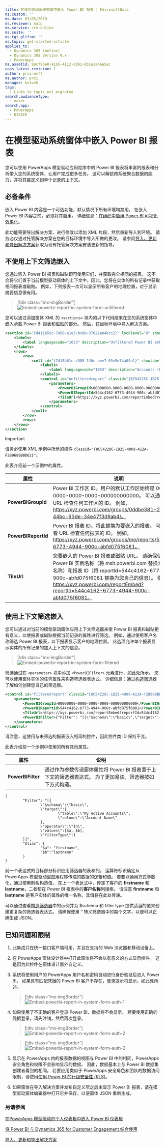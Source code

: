 ```yaml
---
title: 在模型驱动系统窗体中嵌入 Power BI 报表 | MicrosoftDocs
ms.custom: ''
ms.date: 03/05/2019
ms.reviewer: matp
ms.service: crm-online
ms.suite: ''
ms.tgt_pltfrm: ''
ms.topic: get-started-article
applies_to:
  - Dynamics 365 (online)
  - Dynamics 365 Version 9.x
  - PowerApps
ms.assetid: 99c795e0-9165-4112-85b1-6b5e1a4aa5ec
caps.latest.revision: 1
author: prsi-msft
ms.author: prsi
manager: kvivek
tags:
  - Links to topic not migrated
search.audienceType:
  - maker
search.app:
  - PowerApps
  - D365CE
---
```


# <a name="embed-a-power-bi-report-in-a-model-driven-system-form"></a>在模型驱动系统窗体中嵌入 Power BI 报表
您可以使用 PowerApps 模型驱动应用程序中的 Power BI 报表将丰富的报表和分析带入您的系统窗体，让用户完成更多任务。 这可以解锁跨系统聚合数据的能力，并将其自定义到单个记录的上下文。
 
## <a name="prerequisites"></a>必备条件 
嵌入 Power BI 内容是一个可选功能，默认情况下所有环境均禁用。 在嵌入 Power BI 内容之前，必须将其启用。 详细信息：[在组织中启用 Power BI 可视化效果化](https://docs.microsoft.com/en-us/dynamics365/customer-engagement/admin/use-power-bi?#enable--visualizations-in-the-organization)。

此功能需要导出解决方案、进行修改以添加 XML 片段，然后重新导入到环境。 请务必仅通过托管解决方案在您的目标环境中导入所做的更改。 请参阅[导入、更新和导出解决方案](https://docs.microsoft.com/en-us/powerapps/maker/common-data-service/import-update-export-solutions)获取为现有托管解决方案安装更新的指导。

## <a name="embed-without-contextual-filtering"></a>不使用上下文筛选嵌入
您通过嵌入 Power BI 报表和磁贴即可使用它们，并获取完全相同的报表。 这不会将它们置于当前模型驱动窗体的上下文中，因此，您将在实体的所有记录中获取相同报表或磁贴。 例如，下列报表一次可以显示所有客户的地理位置，对于显示摘要信息很有用。

> [!div class="mx-imgBorder"] 
> ![](media/embed-powerbi/embed-powerbi-report-in-system-form-unfiltered.png "Embed-powerbi-report-in-system-form-unfiltered")

您可以通过添加窗体 XML 的 `<sections>` 块内的以下代码段来在您的系统窗体中嵌入承载 Power BI 报表和磁贴的部分。 然后，在目标环境中导入解决方案。 

```xml
<section id="{d411658c-7450-e1e3-bc80-07021a04bcc2}" locklevel="0" showlabel="true" IsUserDefined="0" name="tab_4_section_1" labelwidth="115" columns="1" layout="varwidth" showbar="false">
    <labels>
        <label languagecode="1033" description="Unfiltered Power BI embedding demo"/>
    </labels>
    <rows>
        <row>
            <cell id="{7d18b61c-c588-136c-aee7-03e5e74a09a1}" showlabel="true" rowspan="20" colspan="1" auto="false">
                <labels>
                    <label languagecode="1033" description="Accounts (Parent Account)"/>
                </labels>
                <control id="unfilteredreport" classid="{8C54228C-1B25-4909-A12A-F2B968BB0D62}">
                    <parameters>
                        <PowerBIGroupId>00000000-0000-0000-0000-000000000000</PowerBIGroupId>
                        <PowerBIReportId>544c4162-6773-4944-900c-abfd075f6081</PowerBIReportId>
                        <TileUrl>https://xyz.powerbi.com/reportEmbed?reportId=544c4162-6773-4944-900c-abfd075f6081</TileUrl>
                    </parameters>
                </control>
            </cell>
        </row>
        <row/>
    </rows>
</section>
```
> [!IMPORTANT]
> 请务必使用 XML 示例中所示的控件 `classid="{8C54228C-1B25-4909-A12A-F2B968BB0D62}"`。

 此表介绍前一个示例中的属性。

|                                                 属性                                                  |                                                                                                                                                                                                                                                                                                                                                                                                                                                                                                                                                                                                                                                                                                                                      说明                                                                                                                                                                                                                                                                                                                                                                                                                                                                                                                                                                                                                                                                                                                                       |
|-----------------------------------------------------------------------------------------------------------|----------------------------------------------------------------------------------------------------------------------------------------------------------------------------------------------------------------------------------------------------------------------------------------------------------------------------------------------------------------------------------------------------------------------------------------------------------------------------------------------------------------------------------------------------------------------------------------------------------------------------------------------------------------------------------------------------------------------------------------------------------------------------------------------------------------------------------------------------------------------------------------------------------------------------------------------------------------------------------------------------------------------------------------------------------------------------------------------------------------------------------------------------------------------------------------------------------------------------------------------------------------------------------------------------------------------------------------------------------------------------------------------------------------------------------------------------------------------------------------|
|                         **PowerBIGroupId**                          |                                                                                                                                                                                                                                                                                                                                                                                                                                                                                                                                                                                                                                                                                                                  Power BI 工作区 ID。用户的默认工作区始终是 00000000-0000-0000-0000-000000000000。 可以通过查看 URL 检查任何工作区的 ID。 例如，https://xyz.powerbi.com/groups/0ddbe381-256d-44bc-93de-34e47f3d9ab4/。                                                                                                                                                                                                                                                                                                                                                                                                                                                                                                                                                                                                                                                                                                                  |
|                               **PowerBIReportId**                                |                             Power BI 报表 ID。将此替换为要嵌入的报表。 可以通过查看 URL 检查任何报表的 ID。 例如，https://xyz.powerbi.com/groups/me/reports/544c4162-6773-4944-900c-abfd075f6081。                                                                                                                                                                                                                                                                                                                                                                                                                                                                                                                                                                                                                                                                                                                                                                                                                                                                                                                                                                                                                                                                                                                                                                                                                                                                                                                                                                                                                                                           |
|                                       **TileUrl**                                       |                                                                                                                                                                                                                                                                                                                                                                                                                                                                                                                        您要嵌入的 Power BI 报表或磁贴 URL。 请确保使用正确的 Power BI 实例名称（将 msit.powerbi.com 替换为您自己的名称）和报表 ID（将 reportId=544c4162-6773-4944-900c-abfd075f6081 替换为您自己的信息）。 例如，https://xyz.powerbi.com/reportEmbed?reportId=544c4162-6773-4944-900c-abfd075f6081。                                                                                                                                                                                                                                                                                                                                                                                                                                                                                                                        |

## <a name="embed-with-contextual-filtering"></a>使用上下文筛选嵌入
您可以通过对当前的模型驱动窗体应用上下文筛选器来使 Power BI 报表和磁贴更有意义，以使报表或磁贴根据当前记录的属性进行筛选。 例如，通过使用客户名称筛选 Power BI 报表，以下报表显示客户的地理位置。 此选项允许单个报表显示实体的所有记录的加入上下文的信息。

> [!div class="mx-imgBorder"] 
> ![](media/embed-powerbi/embed-powerbi-report-in-system-form-filtered.png "Embed-powerbi-report-in-system-form-filtered")

筛选通过在 `<parameter>` 块中添加 `<PowerBIFilter>` 元素进行，如此处所示。 您可以使用窗体实体的任何属性来构造筛选器表达式。 详细信息：通过[构造筛选器](https://github.com/Microsoft/PowerBI-JavaScript/wiki/Filters#contructingfilters)了解如何创建您自己的筛选器。
    
```xml
<control id="filteredreport" classid="{8C54228C-1B25-4909-A12A-F2B968BB0D62}">
    <parameters>
        <PowerBIGroupId>00000000-0000-0000-0000-000000000000</PowerBIGroupId>
        <PowerBIReportId>544c4162-6773-4944-900c-abfd075f6081</PowerBIReportId>
        <TileUrl>https://xyz.powerbi.com/reportEmbed?reportId=544c4162-6773-4944-900c-abfd075f6081</TileUrl>
        <PowerBIFilter>{"Filter": "[{\"$schema\":\"basic\",\"target\":{\"table\":\"My Active Accounts\",\"column\":\"Account Name\"},\"operator\":\"In\",\"values\":[$a],\"filterType\":1}]", "Alias": {"$a": "name"</PowerBIFilter>
    </parameters>
</control>
```

请注意，这使用与未筛选的报表嵌入相同的控件，因此控件类 ID 保持不变。 

此表介绍前一个示例中使用的所有其他属性。

|                                                 属性                                                  |                                                                                                                                                                                                                                                                                                                                                                                                                                                                                                                                                                                                                                                                                                                                      说明                                                                                                                                                                                                                                                                                                                                                                                                                                                                                                                                                                                                                                                                                                                                       |
|-----------------------------------------------------------------------------------------------------------|----------------------------------------------------------------------------------------------------------------------------------------------------------------------------------------------------------------------------------------------------------------------------------------------------------------------------------------------------------------------------------------------------------------------------------------------------------------------------------------------------------------------------------------------------------------------------------------------------------------------------------------------------------------------------------------------------------------------------------------------------------------------------------------------------------------------------------------------------------------------------------------------------------------------------------------------------------------------------------------------------------------------------------------------------------------------------------------------------------------------------------------------------------------------------------------------------------------------------------------------------------------------------------------------------------------------------------------------------------------------------------------------------------------------------------------------------------------------------------------|
|                         **PowerBIFilter**                          |        通过作为参数传递窗体属性将 Power BI 报表置于上下文的筛选器表达式。 为了更加易读，筛选器按如下方式构造。    |

    {
            "Filter": "[{
                    \"$schema\":\"basic\",
                    \"target\":{
                            \"table\":\"My Active Accounts\",
                            \"column\":\"Account Name\"
                    },
                    \"operator\":\"In\",
                    \"values\":[$a, $b],
                    \"filterType\":1
            }]",
            "Alias": {
                    "$a": "firstname",
                    "$b":"lastname"
            }
    }

前一个表达式的目标部分标识应用筛选器的表和列。 运算符标识确定从 PowerApps 模型驱动型应用程序传递的数据的逻辑和值。 若要以通用方式参数化，通过使用别名构造值。 在上一个表达式中，传递了客户的 **firstname** 和 **lastname**，二者都在 Power BI 报表中的**客户名称**列搜索。 请注意 **firstname** 和 **lastname** 是客户实体的属性的唯一名称，其值将在此处传递。 

可以通过查看[构造筛选器](https://github.com/Microsoft/PowerBI-JavaScript/wiki/Filters#contructingfilters)中的示例并为 $schema 和 filterType 提供适当的值来创建更复杂的筛选器表达式。 请确保使用 *\"* 转义筛选器中的每个文字，以便可以正确生成 JSON。

## <a name="known-issues-and-limitations"></a>已知问题和限制
1. 此集成只在统一接口客户端可用，并且在支持的 Web 浏览器和移动设备上。
2. 在 PowerApps 窗体设计器中打开此窗体将不会以有意义的方式显示控件。 这是因为此控件在窗体设计器外自定义。
3. 系统将使用用户的 PowerApps 用户名和密码自动进行身份验证后进入 Power BI。 如果具有匹配凭据的 Power BI 客户不存在，登录提示将显示，如此处所述。 

   > [!div class="mx-imgBorder"] 
   > ![](media/embed-powerbi/embed-powerbi-report-in-system-form-auth-1.png "Embed-powerbi-report-in-system-form-auth-1")

4. 如果使用了不正确的客户登录 Power BI，数据将不会显示。 若要使用正确的凭据登录，请先注销，然后再次登录。

   > [!div class="mx-imgBorder"] 
   > ![](media/embed-powerbi/embed-powerbi-report-in-system-form-auth-2.png "Embed-powerbi-report-in-system-form-auth-2")

   > [!div class="mx-imgBorder"] 
   > ![](media/embed-powerbi/embed-powerbi-report-in-system-form-auth-3.png "Embed-powerbi-report-in-system-form-auth-3")

5. 显示在 PowerApps 内的报表数据的视图与 Power BI 中的相同，PowerApps 安全角色和权限不会影响显示的数据。 因此，数据基本上与 Power BI 数据集创建者看到的相同。 若要应用类似于 PowerApps 安全角色和团队的数据访问限制，请使用[使用 Power BI 的行级安全性 (RLS)](https://docs.microsoft.com/en-us/power-bi/service-admin-rls)。
6. 如果窗体在导入解决方案并发布自定义项之后未显示 Power BI 报表，请在模型驱动窗体编辑器中打开它并保存，以便窗体 JSON 重新生成。


### <a name="see-also"></a>另请参阅

[在PowerApps 模型驱动的个人仪表板中嵌入 Power BI 仪表板](https://docs.microsoft.com/en-us/dynamics365/customer-engagement/basics/add-edit-power-bi-visualizations-dashboard)

[将 Power BI 与 Dynamics 365 for Customer Engagement 结合使用](https://docs.microsoft.com/en-us/dynamics365/customer-engagement/admin/use-power-bi)

[导入、更新和导出解决方案](../common-data-service/import-update-export-solutions.md)
